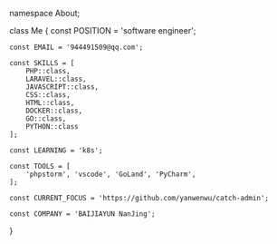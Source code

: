 namespace About;

class Me
{
    const POSITION = 'software engineer';

    const EMAIL = '944491509@qq.com';

    const SKILLS = [
        PHP::class,
        LARAVEL::class,
        JAVASCRIPT::class,
        CSS::class,
        HTML::class,
        DOCKER::class,
        GO::class,
        PYTHON::class
    ];

    const LEARNING = 'k8s';

    const TOOLS = [
        'phpstorm', 'vscode', 'GoLand', 'PyCharm', 
    ];

    const CURRENT_FOCUS = 'https://github.com/yanwenwu/catch-admin';

    const COMPANY = 'BAIJIAYUN NanJing';
}